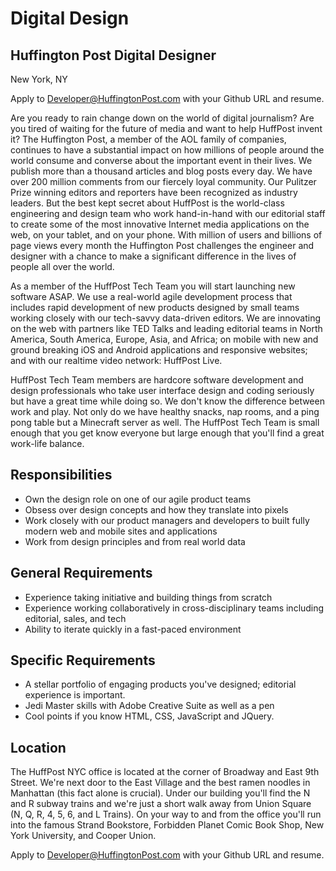 Digital Design
==============
Huffington Post Digital Designer
--------------------------------
New York, NY

Apply to Developer@HuffingtonPost.com with your Github URL and resume.

Are you ready to rain change down on the world of digital journalism? Are you tired of waiting for the future of media and want to help HuffPost invent it? The Huffington Post, a member of the AOL family of companies, continues to have a substantial impact on how millions of people around the world consume and converse about the important event in their lives. We publish more than a thousand articles and blog posts every day. We have over 200 million comments from our fiercely loyal community. Our Pulitzer Prize winning editors and reporters have been recognized as industry leaders. But the best kept secret about HuffPost is the world-class engineering and design team who work hand-in-hand with our editorial staff to create some of the most innovative Internet media applications on the web, on your tablet, and on your phone. With million of users and billions of page views every month the Huffington Post challenges the engineer and designer with a chance to make a significant difference in the lives of people all over the world.

As a member of the HuffPost Tech Team you will start launching new software ASAP. We use a real-world agile development process that includes rapid development of new products designed by small teams working closely with our tech-savvy data-driven editors. We are innovating on the web with partners like TED Talks and leading editorial teams in North America, South America, Europe, Asia, and Africa; on mobile with new and ground breaking iOS and Android applications and responsive websites; and with our realtime video network: HuffPost Live.

HuffPost Tech Team members are hardcore software development and design professionals who take user interface design and coding seriously but have a great time while doing so. We don't know the difference between work and play. Not only do we have healthy snacks, nap rooms, and a ping pong table but a Minecraft server as well. The HuffPost Tech Team is small enough that you get know everyone but large enough that you'll find a great work-life balance.

Responsibilities
----------------
* Own the design role on one of our agile product teams
* Obsess over design concepts and how they translate into pixels
* Work closely with our product managers and developers to built fully modern web and mobile sites and applications
* Work from design principles and from real world data

General Requirements
--------------------
* Experience taking initiative and building things from scratch
* Experience working collaboratively in cross-disciplinary teams including editorial, sales, and tech
* Ability to iterate quickly in a fast-paced environment

Specific Requirements
---------------------
* A stellar portfolio of engaging products you've designed; editorial experience is important.
* Jedi Master skills with Adobe Creative Suite as well as a pen
* Cool points if you know HTML, CSS, JavaScript and JQuery.

Location
--------
The HuffPost NYC office is located at the corner of Broadway and East 9th Street. We're next door to the East Village and the best ramen noodles in Manhattan (this fact alone is crucial). Under our building you'll find the N and R subway trains and we're just a short walk away from Union Square (N, Q, R, 4, 5, 6, and L Trains). On your way to and from the office you'll run into the famous Strand Bookstore, Forbidden Planet Comic Book Shop, New York University, and Cooper Union.

Apply to Developer@HuffingtonPost.com with your Github URL and resume.
